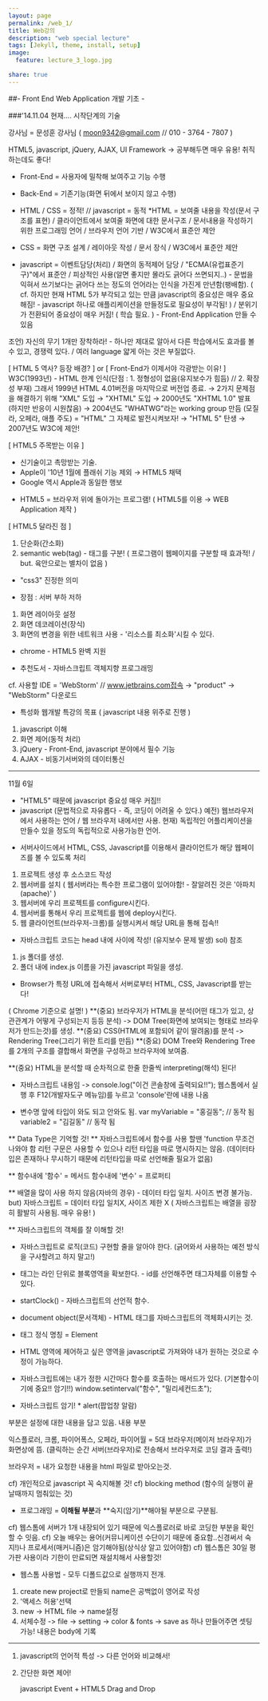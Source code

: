 ```yaml
---
layout: page
permalink: /web_1/
title: Web강의
description: "web special lecture"
tags: [Jekyll, theme, install, setup]
image:
  feature: lecture_3_logo.jpg

share: true
---
```



##- Front End Web Application 개발 기초 - 

###'14.11.04 현재.... 시작단계의 기술

강사님 = 문성훈 강사님 ( moon9342@gmail.com // 010 - 3764 - 7807 )

HTML5, javascript, jQuery, AJAX, UI Framework -> 공부해두면 매우 유용! 취직하는데도 좋다!

* Front-End = 사용자에 밀착해 보여주고 기능 수행
* Back-End = 기존기능(화면 뒤에서 보이지 않고 수행)

* HTML / CSS = 정적!				//	javascript = 동적
*HTML = 보여줄 내용을 작성(문서 구조를 표현) / 클라이언트에서 보여줄 화면에 대한 문서구조 / 문서내용을 작성하기 위한 프로그래밍 언어 / 브라우저 언어 기반 / W3C에서 표준안 제안
* CSS = 화면 구조 설계 / 레이아웃 작성 / 문서 장식 / W3C에서 표준안 제안
* javascript = 이벤트담당(처리) / 화면의 동적제어 담당 / "ECMA(유럽표준기구)"에서 표준안 / 피상적인 사용(알면 좋지만 몰라도 긁어다 쓰면되지..) - 문법을 익혀서 쓰기보다는 긁어다 쓰는 정도의 언어라는 인식을 가진게 만년함(팽배함). ( cf. 하지만 현재 HTML 5가 부각되고 있는 만큼 javascript의 중요성은 매우 중요해짐! - javascript 하나로 애플리케이션을 만들정도로 필요성이 부각됨! ) / 분위기가 전환되어 중요성이 매우 커짐! ( 학습 필요. ) - Front-End Application 만들 수 있음

조언) 자신의 무기 1개만 장착하라! - 하나만 제대로 알아서 다른 학습에서도 효과를 볼 수 있고, 경쟁력 있다. / 여러 language 얇게 아는 것은 부질없다. 

[ HTML 5 역사? 등장 배경? ] or [ Front-End가 이제서야 각광받는 이유! ]
W3C(1993년) - HTML 한계 인식(단점 : 1. 정형성이 없음(유지보수가 힘듬) // 2. 확장성 부재) 그래서 1999년 HTML 4.01버전을 마지막으로 버전업 종료. → 2가지 문제점을 해결하기 위해 "XML" 도입 → "XHTML" 도입 → 2000년도 "XHTML 1.0" 발표 (하지만 반응이 시원찮음) → 2004년도 "WHATWG"라는 working group 만듬 (모질라, 오페라, 애플 주도) = "HTML" 그 자체로 발전시켜보자! → "HTML 5" 탄생 → 2007년도 W3C에 제안!

[ HTML5 주목받는 이유 ]
- 신기술이고 촉망받는 기술.
- Apple이 '10년 1월에 플래쉬 기능 제외 → HTML5 채택
- Google 역시 Apple과 동일한 행보

* HTML5 = 브라우저 위에 돌아가는 프로그램! ( HTML5를 이용 → WEB Application 제작 )

[ HTML5 달라진 점 ]
1. 단순화(간소화)
2. semantic web(tag) - 태그를 구분! ( 프로그램이 웹페이지를 구분할 때 효과적! / but. 육안으로는 별차이 없음 )

* "css3" 진정한 의미
- 장점 : 서버 부하 저하
1. 화면 레이아웃 설정
2. 화면 데코레이션(장식)
3. 화면의 변경을 위한 네트워크 사용 - '리소스를 최소화'시킬 수 있다.

* chrome - HTML5 완벽 지원

* 추천도서 - 자바스크립트 객체지향 프로그래밍

cf. 사용할 IDE = 'WebStorm' // www.jetbrains.com접속 → "product" → "WebStorm" 다운로드

* 특성화 웹개발 특강의 목표 ( javascript 내용 위주로 진행 )
1. javascript 이해
2. 화면 제어(동적 처리)
3. jQuery - Front-End, javascript 분야에서 필수 기능
4. AJAX - 비동기서버와의 데이터통신

---

11월 6일

* "HTML5" 때문에 javascript 중요성 매우 커짐!!
* javascript (문법적으로 자유롭다 - 즉, 코딩이 어려울 수 있다.)
	예전) 웹브라우저에서 사용하는 언어 / 웹 브라우저 내에서만 사용.
	현재) 독립적인 어플리케이션을 만들수 있을 정도의 독립적으로 사용가능한 언어.

- 서버사이드에서 HTML, CSS, Javascript를 이용해서 클라이언트가 해당 웹페이즈를 볼 수 있도록 처리

1. 프로젝트 생성 후 소스코드 작성
2. 웹서버를 설치 ( 웹서버라는 특수한 프로그램이 있어야함! - 잘알려진 것은 '아파치(apache)' )
3. 웹서버에 우리 프로젝트를 configure시킨다.
4. 웹서버를 통해서 우리 프로젝트를 웹에 deploy시킨다.
5. 웹 클라이언트(브라우저-크롬)를 실행시켜서 해당 URL을 통해 접속!!

* 자바스크립트 코드는 head 내에 <script> ~ </script> 사이에 작성! (유지보수 문제 발생)
sol) <script src="js/index.js"></script> 참조
1) js 폴더를 생성.
2) 폴더 내에 index.js 이름을 가진 javascript 파일을 생성.

* Browser가 특정 URL에 접속해서 서버로부터 HTML, CSS, Javascript를 받는다!

( Chrome 기준으로 설명! )
**(중요) 브라우저가 HTML을 분석(어떤 태그가 있고, 상관관계가 어떻게 구성되는지 등등 분석) -> DOM Tree(화면에 보여되는 형태로 브라우저가 만드는것)를 생성.
**(중요) CSS(HTML에 포함되어 같이 딸려옴)를 분석 -> Rendering Tree(그리기 위한 트리를 만듬)
**(중요) DOM Tree와 Rendering Tree를 2개의 구조를 결합해서 화면을 구성하고 브라우저에 보여줌.

**(중요) HTML을 분석할 때 순차적으로 한줄 한줄씩 interpreting(해석) 된다! 

* 자바스크립트 내용임 -> console.log("이건 콘솔창에 출력되요!!"); 
  웹스톰에서 실행 후 F12(개발자도구 메뉴임)를 누르고 'console'란에 내용 나옴

* 변수명 앞에 타입이 와도 되고 안와도 됨.
    var myVariable = "홍길동"; // 동작 됨
    variable2 = "김길동"       // 동작 됨

** Data Type은 기억할 것!
** 자바스크립트에서 함수를 사용 할땐
	'function 무조건 나와야 함
	리턴 구문은 사용할 수 있으나 리턴 타입을 따로 명시하지는 않음.
	(데이터타입은 존재하나 무시하기 때문에 리턴타입을 따로 선언해줄 필요가 없음)

** 함수내에 '함수' = 메서드
   함수내에 '변수' = 프로퍼티

** 배열을 많이 사용 하지 않음(자바의 경우) - 데이터 타입 일치. 사이즈 변경 불가능.
but) 자바스크립트 = 데이터 타입 일치X, 사이즈 제한 X
( 자바스크립트는 배열을 굉장히 활발히 사용됨. 매우 유용! )

** 자바스크립트의 객체를 잘 이해할 것!

* 자바스크립트로 로직(코드) 구현할 줄을 알아야 한다.
  (긁어와서 사용하는 예전 방식을 구사할려고 하지 말고!)

* <div>태그는 라인 단위로 블록영역을 확보한다. - id를 선언해주면 태그자체를 이용할 수 있다.

* startClock() - 자바스크립트의 선언적 함수.
* document object(문서객체) - HTML 태그를 자바스크립트의 객체화시키는 것.
* 태그 정식 명칭 = Element
* HTML 영역에 제어하고 싶은 영역을 javascript로 가져와야 내가 원하는 것으로 수정이 가능하다.
* 자바스크립트에는 내가 정한 시간마다 함수를 호출하는 매서드가 있다.
  (기본함수이기에 중요!! 암기!!) window.setinterval("함수", "밀리세컨드초");

* 자바스크립트 암기! *
alert(팝업창 알람)

<head> 부분은 설정에 대한 내용을 담고 있음.
<body> 내용 부분

익스플로러, 크롬, 파이어폭스, 오페라, 파이어월 = 5대 브라우저(메이저 브라우저)가 화면상에 뜸. (클릭하는 순간 서버(브라우저)로 전송해서 브라우저로 코딩 결과 출력!)

브라우저 = 내가 요청한 내용을 html 파일로 받아오는것. 

cf) 개인적으로 javascript 꼭 숙지해볼 것!
cf) blocking method (함수의 실행이 끝날때까지 멈춰있는 것)
* 프로그래밍 = **이해될 부분**과 **숙지(암기)**해야될 부분으로 구분됨.

cf) 웹스톰에 서버가 1개 내장되어 있기 때문에 익스플로러로 바로 코딩한 부분을 확인할 수 잇음.
cf) 오늘 배우는 용어(커뮤니케이션 수단이기 때문에 중요함..신경써서 숙지!)나 프로세서(매커니즘)은 암기해야됨(상식상 알고 있어야함)
cf) 웹스톰은 30일 평가판 사용이라 기한이 만료되면 재설치해서 사용할것!

- 웹스톰 사용법 -
모두 디폴드값으로 실행까지 전개.
1. create new project로 만들되 name은 공백없이 영어로 작성
2. '액세스 허용'선택
3. new -> HTML file -> name설정
4. 서체수정 -> file -> setting -> color & fonts -> save as 하나 만들어주면 셋팅 가능!
내용은 body에 기록

-----------------------------------
1. javascript의 언어적 특성 -> 다른 언어와 비교해서!
2. 간단한 화면 제어!

   javascript Event + HTML5 Drag and Drop

